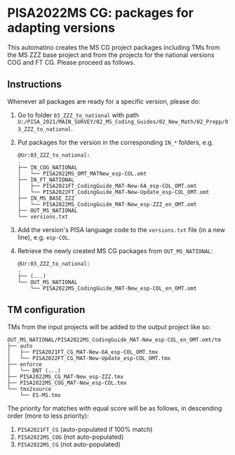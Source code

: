 # PISA2022MS CG: packages for adapting versions

This automatino creates the MS CG project packages including TMs from the MS ZZZ base project and from the projects for the national versions COG and FT CG. Please proceed as follows.

## Instructions

Whenever all packages are ready for a specific version, please do:

1. Go to folder `03_ZZZ_to_national` with path `U:/PISA_2021/MAIN_SURVEY/02_MS_Coding_Guides/02_New_Math/02_Prepp/03_ZZZ_to_national`.

2. Put packages for the version in the corresponding `IN_*` folders, e.g.
	```
	@Ur:03_ZZZ_to_national: 
	.
	├── IN_COG_NATIONAL
	│   └── PISA2022MS_OMT_MATNew_esp-COL.omt
	├── IN_FT_NATIONAL
	│   ├── PISA2021FT_CodingGuide_MAT-New-6A_esp-COL_OMT.omt
	│   └── PISA2022FT_CodingGuide_MAT-New-Update_esp-COL_OMT.omt
	├── IN_MS_BASE_ZZZ
	│   └── PISA2022MS_CodingGuide_MAT-New_esp-ZZZ_en_OMT.omt
	├── OUT_MS_NATIONAL
	└── versions.txt
	```

    <!-- > `IN_COG_NATIONAL`: PISA2022MS_OMT_MATNew_esp-COL.omt\
	> `IN_FT_NATIONAL`: PISA2021FT_CodingGuide_MAT-New-6A_esp-COL_OMT.omt and PISA2022FT_CodingGuide_MAT-New-Update_esp-COL_OMT.omt\
	> `IN_MS_BASE_ZZZ`: PISA2022MS_CodingGuide_MAT-New_esp-ZZZ_en_OMT.omt -->

3. Add the version's PISA language code to the `versions.txt` file (in a new line), e.g. `esp-COL`.
4. Retrieve the newly created MS CG packages from `OUT_MS_NATIONAL`:
	```
	@Ur:03_ZZZ_to_national: 
	.
	├── (...)
	└── OUT_MS_NATIONAL
	    └── PISA2022MS_CodingGuide_MAT-New_esp-COL_en_OMT.omt

## TM configuration

TMs from the input projects will be added to the output project like so:

```
OUT_MS_NATIONAL/PISA2022MS_CodingGuide_MAT-New_esp-COL_en_OMT.omt/tm
├── auto
│   ├── PISA2021FT_CG_MAT-New-6A_esp-COL_OMT.tmx
│   └── PISA2022FT_CG_MAT-New-Update_esp-COL_OMT.tmx
├── enforce
│   └── DNT (...)
├── PISA2022MS_CG_MAT-New_esp-ZZZ.tmx
├── PISA2022MS_COG_MAT-New_esp-COL.tmx
└── tmx2source
    └── ES-MS.tmx
```

The priority for matches with equal score will be as follows, in descending order (more to less priority):

1. `PISA2021FT_CG` (auto-populated if 100% match)
2. `PISA2022MS_COG` (not auto-populated)
3. `PISA2022MS_CG` (not auto-populated)


